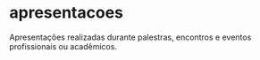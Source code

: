 # apresentacoes
Apresentações realizadas durante palestras, encontros e eventos profissionais ou acadêmicos.
